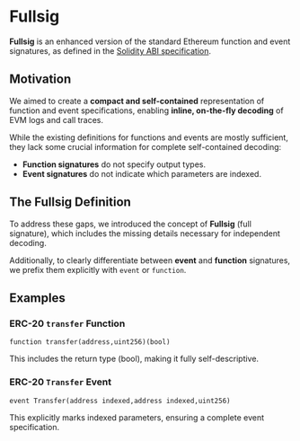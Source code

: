 # Fullsig

**Fullsig** is an enhanced version of the standard Ethereum function and event signatures, as defined in the [Solidity ABI specification](https://solidity-fr.readthedocs.io/fr/latest/abi-spec.html).

## Motivation

We aimed to create a **compact and self-contained** representation of function and event specifications, enabling **inline, on-the-fly decoding** of EVM logs and call traces.

While the existing definitions for functions and events are mostly sufficient, they lack some crucial information for complete self-contained decoding:

- **Function signatures** do not specify output types.
- **Event signatures** do not indicate which parameters are indexed.

## The Fullsig Definition

To address these gaps, we introduced the concept of **Fullsig** (full signature), which includes the missing details necessary for independent decoding.

Additionally, to clearly differentiate between **event** and **function** signatures, we prefix them explicitly with `event` or `function`.

## Examples

### ERC-20 `transfer` Function

```solidity
function transfer(address,uint256)(bool)
````

This includes the return type (bool), making it fully self-descriptive.

### ERC-20 `Transfer` Event

```solidity
event Transfer(address indexed,address indexed,uint256)
```

This explicitly marks indexed parameters, ensuring a complete event specification.

